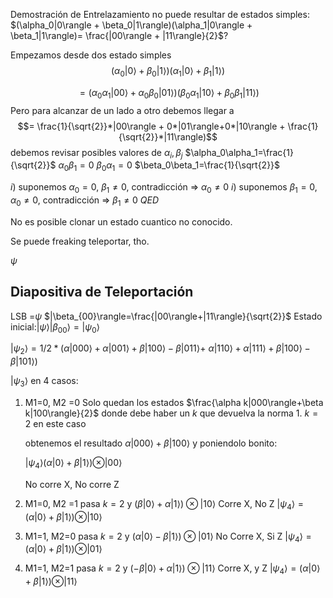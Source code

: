 
Demostración de Entrelazamiento no puede resultar de estados simples:
$(\alpha_0|0\rangle + \beta_0|1\rangle)(\alpha_1|0\rangle + \beta_1|1\rangle)= \frac{|00\rangle + |11\rangle}{2}$?

Empezamos desde dos estado simples
$$(\alpha_0|0\rangle + \beta_0|1\rangle)(\alpha_1|0\rangle + \beta_1|1\rangle)$$

$$=(\alpha_0\alpha_1|00\rangle + \alpha_0\beta_0|01\rangle)(\beta_0\alpha_1|10\rangle + \beta_0\beta_1|11\rangle)$$
Pero para alcanzar de un lado a otro debemos llegar a
$$= \frac{1}{\sqrt{2}}*|00\rangle + 0*|01\rangle+0*|10\rangle + \frac{1}{\sqrt{2}}*|11\rangle)$$debemos revisar posibles valores de $\alpha_i,\beta_j$
$\alpha_0\alpha_1=\frac{1}{\sqrt{2}}$
$\alpha_0\beta_1=0$
$\beta_0\alpha_1=0$
$\beta_0\beta_1=\frac{1}{\sqrt{2}}$

$i)$ suponemos $\alpha_0=0$, $\beta_1\ne0$,
	contradicción => $\alpha_0\ne0$
$i)$ suponemos $\beta_1=0$, $\alpha_0\ne0$,
	contradicción => $\beta_1\ne0$
$QED$

No es posible clonar un estado cuantico no conocido.


Se puede freaking teleportar, tho.

$\psi$

## Diapositiva de Teleportación
LSB =$\psi$
$|\beta_{00}\rangle=\frac{|00\rangle+|11\rangle}{\sqrt{2}}$
Estado inicial:$|\psi\rangle|\beta_{00}\rangle=|\psi_0\rangle$

$|\psi_2\rangle=1/2*(\alpha|000\rangle + \alpha |001\rangle + \beta|100\rangle - \beta|011\rangle+$
$\alpha|110\rangle + \alpha|111\rangle+\beta|100\rangle - \beta|101\rangle)$

$|\psi_3\rangle$ en 4 casos:
1. M1=0, M2 =0
	Solo quedan los estados 
	$\frac{\alpha k|000\rangle+\beta k|100\rangle}{2}$ donde debe haber un $k$ que devuelva la norma 1. $k=2$ en este caso
	
	obtenemos el resultado $\alpha|000\rangle +\beta|100\rangle$
	y poniendolo bonito: 
	
	$|\psi_4\rangle(\alpha|0\rangle + \beta|1\rangle)\otimes |00\rangle$ 
	
	No corre X, No corre Z
2. M1=0, M2 =1
	 pasa $k=2$ y $(\beta|0\rangle + \alpha|1\rangle)\otimes |10\rangle$ 
	 Corre X, No Z
	 $|\psi_4\rangle=(\alpha|0\rangle + \beta|1\rangle)\otimes |10\rangle$ 

3. M1=1, M2=0
	pasa $k=2$ y $(\alpha|0\rangle - \beta|1\rangle)\otimes |01\rangle$ 
	 No Corre X, Si Z
	 $|\psi_4\rangle=(\alpha|0\rangle + \beta|1\rangle)\otimes |01\rangle$ 
	 
1. M1=1, M2=1
	pasa $k=2$ y $(- \beta|0\rangle +\alpha|1\rangle)\otimes |11\rangle$ 
	 Corre X, y Z
	 $|\psi_4\rangle=(\alpha|0\rangle + \beta|1\rangle)\otimes |11\rangle$ 



